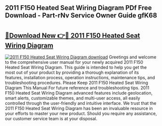 ## 2011 F150 Heated Seat Wiring Diagram PDf Free Download - Part-rNv Service Owner Guide gfK68

# <h2><a href="http://dfreml.blite.top/?on=2011+F150+Heated+Seat+Wiring+Diagram">🔗Download New 👉🔴 2011 F150 Heated Seat Wiring Diagram</a></h2>

[![2011 F150 Heated Seat Wiring Diagram download](https://i.imgur.com/lujVjoI.png)](http://dfreml.blite.top/?on=2011+F150+Heated+Seat+Wiring+Diagram)
Greetings and welcome to the comprehensive user manual for your newly acquired 2011 F150 Heated Seat Wiring Diagram. This guide is intended to help you get the most out of your product by providing a thorough explanation of its features, installation process, operation instructions, maintenance tips, and troubleshooting procedures. Please Keep 2011 F150 Heated Seat Wiring Diagram This Manual For future reference and troubleshooting tips. 2011 F150 Heated Seat Wiring Diagram advanced features include geolocation, smart alerts, customizable themes, and multi-user access, all easily controlled through the user-friendly and intuitive interface. We trust that the 2011 F150 Heated Seat Wiring Diagram has been an invaluable resource in your efforts to master your new product. Should you require any assistance, our customer service team is at your disposal.

